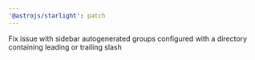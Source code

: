 ```yaml
---
'@astrojs/starlight': patch
---
```


Fix issue with sidebar autogenerated groups configured with a directory containing leading or trailing slash
